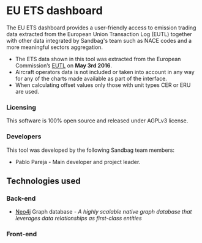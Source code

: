 # EU ETS dashboard

The EU ETS dashboard provides a user-friendly access to emission trading data extracted from the European Union Transaction Log (EUTL) together with other data integrated by Sandbag's team such as NACE codes and a more meaningful sectors aggregation.

* The ETS data shown in this tool was extracted from the European Commission’s [EUTL](http://ec.europa.eu/environment/ets/) on **May 3rd 2016**.
* Aircraft operators data is not included or taken into account in any way for any of the charts made available as part of the interface.
* When calculating offset values only those with unit types CER or ERU are used.

### Licensing

This software is 100% open source and released under AGPLv3 license.

### Developers

This tool was developed by the following Sandbag team members:

* Pablo Pareja - Main developer and project leader.

## Technologies used

### Back-end

* [Neo4j](http://www.neo4j.com) Graph database  - _A highly scalable native graph database that leverages data relationships as first-class entities_

### Front-end
